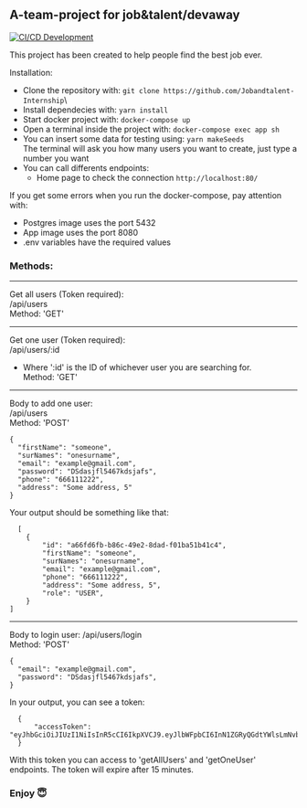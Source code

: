 ## A-team-project for job&talent/devaway

[![CI/CD Development](https://github.com/juanfril/A-team-project/actions/workflows/development.yml/badge.svg)](https://github.com/juanfril/A-team-project/actions/workflows/development.yml)

This project has been created to help people find the best job ever.

Installation:

- Clone the repository with:
  `git clone https://github.com/Jobandtalent-Internship`\
- Install dependecies with:
  `yarn install`
- Start docker project with:
  `docker-compose up`
- Open a terminal inside the project with:
  `docker-compose exec app sh`
- You can insert some data for testing using:
  `yarn makeSeeds` </br>
  The terminal will ask you how many users you want to create, just type a number you want
- You can call differents endpoints:
  - Home page to check the connection
    `http://localhost:80/`

If you get some errors when you run the docker-compose, pay attention with:

- Postgres image uses the port 5432
- App image uses the port 8080
- .env variables have the required values

### Methods:

---

Get all users (Token required): <br/>
/api/users<br/>
Method: 'GET'

---

Get one user (Token required): <br/>
/api/users/:id<br/>
 - Where ':id' is the ID of whichever user you are searching for.<br/>
Method: 'GET'
---

Body to add one user:<br/>
/api/users<br/>
Method: 'POST'

```
{
  "firstName": "someone",
  "surNames": "onesurname",
  "email": "example@gmail.com",
  "password": "DSdasjfl5467kdsjafs",
  "phone": "666111222",
  "address": "Some address, 5"
}
```

Your output should be something like that:

```
  [
	{
		"id": "a66fd6fb-b86c-49e2-8dad-f01ba51b41c4",
		"firstName": "someone",
		"surNames": "onesurname",
		"email": "example@gmail.com",
		"phone": "666111222",
		"address": "Some address, 5",
		"role": "USER",
	}
]
```

---

Body to login user:
/api/users/login<br/>
Method: 'POST'

```
{
  "email": "example@gmail.com",
  "password": "DSdasjfl5467kdsjafs",
}
```

In your output, you can see a token:

```
  {
	  "accessToken": "eyJhbGciOiJIUzI1NiIsInR5cCI6IkpXVCJ9.eyJlbWFpbCI6InN1ZGRyQGdtYWlsLmNvbSIsInBhc3N3b3JkIjoiM2VkUTJXIiwiaWF0IjoxNjUxNTcwNTI4LCJleHAiOjE2NTE1NzA1NjN9.vTCQGPs2IQ9zFHu2H2pczR6oPiKvMSxS459YmtaCM5Q"
  }
```

With this token you can access to 'getAllUsers' and 'getOneUser' endpoints. The token will expire after 15 minutes.

### Enjoy 😇
